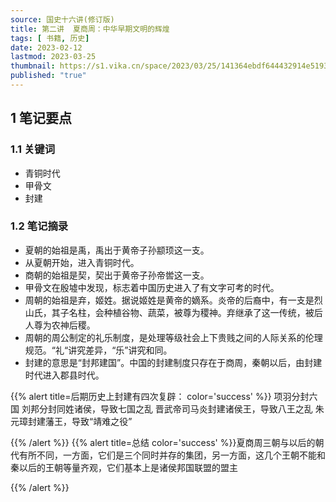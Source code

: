 ```yaml
---
source: 国史十六讲(修订版)
title: 第二讲  夏商周：中华早期文明的辉煌
tags: [ 书籍, 历史]
date: 2023-02-12
lastmod: 2023-03-25 
thumbnail: https://s1.vika.cn/space/2023/03/25/141364ebdf644432914e519398962de6?attname=%E5%A4%8F%E5%95%86%E5%91%A8.jpg
published: "true"
---
```

## 1 笔记要点
### 1.1 关键词
-   青铜时代
-   甲骨文
-   封建
### 1.2 笔记摘录
- 夏朝的始祖是禹，禹出于黄帝子孙颛顼这一支。
- 从夏朝开始，进入青铜时代。
- 商朝的始祖是契，契出于黄帝子孙帝喾这一支。
- 甲骨文在殷墟中发现，标志着中国历史进入了有文字可考的时代。
- 周朝的始祖是弃，姬姓。据说姬姓是黄帝的嫡系。炎帝的后裔中，有一支是烈山氏，其子名柱，会种植谷物、蔬菜，被尊为稷神。弃继承了这一传统，被后人尊为农神后稷。
- 周朝的周公制定的礼乐制度，是处理等级社会上下贵贱之间的人际关系的伦理规范。“礼“讲究差异，“乐”讲究和同。
- 封建的意思是“封邦建国”。中国的封建制度只存在于商周，秦朝以后，由封建时代进入郡县时代。

{{% alert title=后期历史上封建有四次复辟： color='success' %}} 项羽分封六国
 刘邦分封同姓诸侯，导致七国之乱
 晋武帝司马炎封建诸侯王，导致八王之乱
 朱元璋封建藩王，导致“靖难之役”

 {{% /alert %}}
{{% alert title=总结 color='success' %}}夏商周三朝与以后的朝代有所不同，一方面，它们是三个同时并存的集团，另一方面，这几个王朝不能和秦以后的王朝等量齐观，它们基本上是诸侯邦国联盟的盟主

 {{% /alert %}}